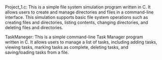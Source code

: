 Project_1.c:
This is a simple file system simulation program written in C. It allows users to create and manage
directories and files in a command-line interface. This simulation supports basic file system operations
such as creating files and directories, listing contents, changing directories, and deleting files and directories.

TaskManeger:
This is a simple command-line Task Manager program written in C.
It allows users to manage a list of tasks, including adding tasks, 
viewing tasks, marking tasks as complete, deleting tasks, and saving/loading tasks from a file.















